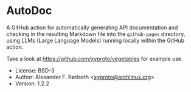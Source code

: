 # AutoDoc

A GitHub action for automatically generating API documentation and checking in the resulting Markdown file into the `github-pages` directory, using LLMs (Large Language Models) running locally within the GitHub action.

Take a look at https://github.com/xyproto/vegetables for example use.

* License: BSD-3
* Author: Alexander F. Rødseth &lt;xyproto@archlinux.org&gt;
* Version: 1.2.2
